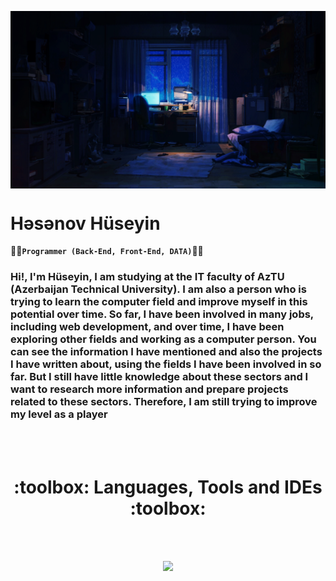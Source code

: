 
<p><img align="center" alt="gif" width="1080" src="https://github.com/ilkoninn/ilkoninn/blob/main/Gm7L.gif"/></p>


# Həsənov Hüseyin

:man_technologist:**`Programmer (Back-End, Front-End, DATA)`**:man_technologist:

### Hi!, I'm Hüseyin, I am studying at the IT faculty of AzTU (Azerbaijan Technical University). I am also a person who is trying to learn the computer field and improve myself in this potential over time. So far, I have been involved in many jobs, including web development, and over time, I have been exploring other fields and working as a computer person. You can see the information I have mentioned and also the projects I have written about, using the fields I have been involved in so far. But I still have little knowledge about these sectors and I want to research more information and prepare projects related to these sectors. Therefore, I am still trying to improve my level as a player


<br><br>

<h1 align="center">
  :toolbox: Languages, Tools and IDEs :toolbox: 
</h1>
<br><br>
<!-- BACK-END LANGUAGES AND TOOLS -->
<p align="center">
  <a href="https://www.w3schools.com">
    <img src="https://skillicons.dev/icons?i=py,postgres,docker,azure,django,dotnet,postman,mysql,html,css,js,react,bootstrap,jquery,java,cs,cpp,sqlite,git,github,vscode,visualstudio" />
  </a>
</p>
<br>

#

